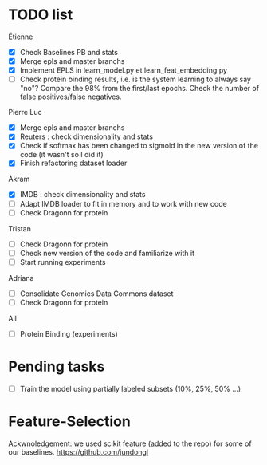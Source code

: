 # TODO list

Étienne
- [X] Check Baselines PB and stats
- [X] Merge epls and master branchs
- [X] Implement EPLS in learn_model.py et learn_feat_embedding.py
- [ ] Check protein binding results, i.e. is the system learning to always say "no"? Compare the 98% from the first/last epochs. Check the number of false positives/false negatives.

Pierre Luc
- [x] Merge epls and master branchs
- [x] Reuters : check dimensionality and stats
- [x] Check if softmax has been changed to sigmoid in the new version of the code (it wasn't so I did it)
- [x] Finish refactoring dataset loader

Akram
- [x] IMDB : check dimensionality and stats
- [ ] Adapt IMDB loader to fit in memory and to work with new code
- [ ] Check Dragonn for protein 

Tristan
- [ ] Check Dragonn for protein 
- [ ] Check new version of the code and familiarize with it
- [ ] Start running experiments

Adriana
- [ ] Consolidate Genomics Data Commons dataset
- [ ] Check Dragonn for protein 

All
- [ ] Protein Binding (experiments)

# Pending tasks
- [ ] Train the model using partially labeled subsets (10%, 25%, 50% ...)

# Feature-Selection
Ackwnoledgement: we used scikit feature (added to the repo) for some of our baselines.
https://github.com/jundongl
